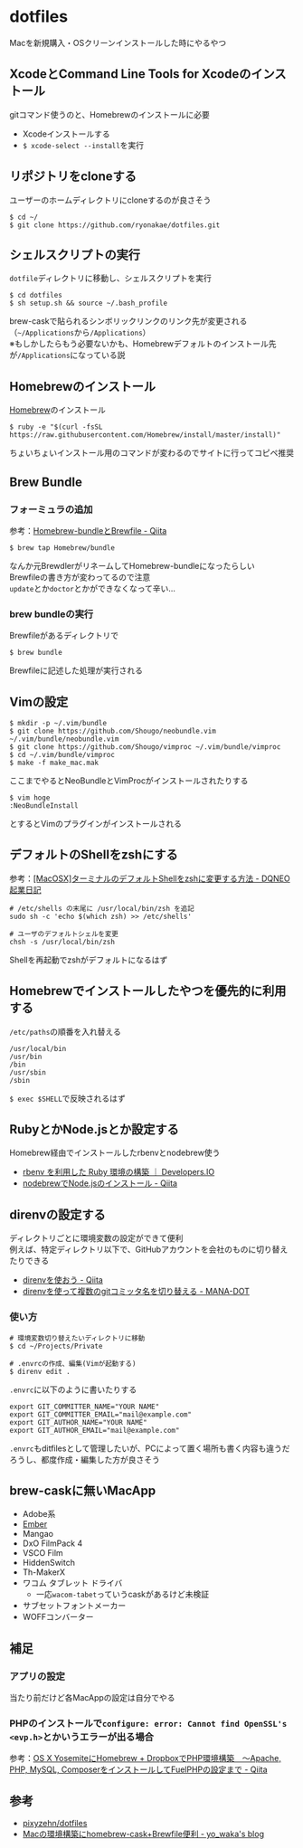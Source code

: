 dotfiles
=====

Macを新規購入・OSクリーンインストールした時にやるやつ


## XcodeとCommand Line Tools for Xcodeのインストール
gitコマンド使うのと、Homebrewのインストールに必要

* Xcodeインストールする
* `$ xcode-select --install`を実行


## リポジトリをcloneする
ユーザーのホームディレクトリにcloneするのが良さそう

    $ cd ~/
    $ git clone https://github.com/ryonakae/dotfiles.git


## シェルスクリプトの実行
`dotfile`ディレクトリに移動し、シェルスクリプトを実行

    $ cd dotfiles
    $ sh setup.sh && source ~/.bash_profile

brew-caskで貼られるシンボリックリンクのリンク先が変更される（`~/Applications`から`/Applications`）  
※もしかしたらもう必要ないかも、Homebrewデフォルトのインストール先が`/Applications`になっている説


## Homebrewのインストール
[Homebrew](http://brew.sh/index_ja.html)のインストール

    $ ruby -e "$(curl -fsSL https://raw.githubusercontent.com/Homebrew/install/master/install)"

ちょいちょいインストール用のコマンドが変わるのでサイトに行ってコピペ推奨


## Brew Bundle
### フォーミュラの追加
参考：[Homebrew-bundleとBrewfile - Qiita](http://qiita.com/mather314/items/900ae69eba8d6d980cb2)

    $ brew tap Homebrew/bundle

なんか元BrewdlerがリネームしてHomebrew-bundleになったらしい  
Brewfileの書き方が変わってるので注意  
`update`とか`doctor`とかができなくなって辛い…


### brew bundleの実行
Brewfileがあるディレクトリで

    $ brew bundle

Brewfileに記述した処理が実行される


## Vimの設定

    $ mkdir -p ~/.vim/bundle
    $ git clone https://github.com/Shougo/neobundle.vim ~/.vim/bundle/neobundle.vim
    $ git clone https://github.com/Shougo/vimproc ~/.vim/bundle/vimproc
    $ cd ~/.vim/bundle/vimproc
    $ make -f make_mac.mak

ここまでやるとNeoBundleとVimProcがインストールされたりする

    $ vim hoge
    :NeoBundleInstall

とするとVimのプラグインがインストールされる


## デフォルトのShellをzshにする
参考：[[MacOSX]ターミナルのデフォルトShellをzshに変更する方法 - DQNEO起業日記](http://dqn.sakusakutto.jp/2014/05/macosx_shell_chsh_zsh.html)

    # /etc/shells の末尾に /usr/local/bin/zsh を追記
    sudo sh -c 'echo $(which zsh) >> /etc/shells'

    # ユーザのデフォルトシェルを変更
    chsh -s /usr/local/bin/zsh

Shellを再起動でzshがデフォルトになるはず


## Homebrewでインストールしたやつを優先的に利用する
`/etc/paths`の順番を入れ替える

    /usr/local/bin
    /usr/bin
    /bin
    /usr/sbin
    /sbin

`$ exec $SHELL`で反映されるはず


## RubyとかNode.jsとか設定する
Homebrew経由でインストールしたrbenvとnodebrew使う

* [rbenv を利用した Ruby 環境の構築 ｜ Developers.IO](http://dev.classmethod.jp/server-side/language/build-ruby-environment-by-rbenv/)
* [nodebrewでNode.jsのインストール - Qiita](http://qiita.com/ombran/items/c59525e429c9c363325d)


## direnvの設定する
ディレクトリごとに環境変数の設定ができて便利  
例えば、特定ディレクトリ以下で、GitHubアカウントを会社のものに切り替えたりできる

* [direnvを使おう - Qiita](http://qiita.com/kompiro/items/5fc46089247a56243a62)
* [direnvを使って複数のgitコミッタ名を切り替える - MANA-DOT](http://blog.manaten.net/entry/direnv_git_account)

### 使い方

    # 環境変数切り替えたいディレクトリに移動
    $ cd ~/Projects/Private

    # .envrcの作成、編集(Vimが起動する)
    $ direnv edit .

`.envrc`に以下のように書いたりする

    export GIT_COMMITTER_NAME="YOUR NAME"
    export GIT_COMMITTER_EMAIL="mail@example.com"
    export GIT_AUTHOR_NAME="YOUR NAME"
    export GIT_AUTHOR_EMAIL="mail@example.com"

`.envrc`もditfilesとして管理したいが、PCによって置く場所も書く内容も違うだろうし、都度作成・編集した方が良さそう


## brew-caskに無いMacApp
* Adobe系
* [Ember](https://forums.realmacsoftware.com/t/ember-1-8-4-beta-now-updated-with-1-8-5-beta/2911)
* Mangao
* DxO FilmPack 4
* VSCO Film
* HiddenSwitch
* Th-MakerX
* ワコム タブレット ドライバ
  - 一応`wacom-tabet`っていうcaskがあるけど未検証
* サブセットフォントメーカー
* WOFFコンバーター


## 補足
### アプリの設定
当たり前だけど各MacAppの設定は自分でやる

### PHPのインストールで`configure: error: Cannot find OpenSSL's <evp.h>`とかいうエラーが出る場合
参考：[OS X YosemiteにHomebrew + DropboxでPHP環境構築　〜Apache, PHP, MySQL, ComposerをインストールしてFuelPHPの設定まで - Qiita](http://qiita.com/saltyshiomix/items/aacb5f9635c0d3201174)


## 参考
* [pixyzehn/dotfiles](https://github.com/pixyzehn/dotfiles)
* [Macの環境構築にhomebrew-cask+Brewfile便利 - yo_waka's blog](http://waka.github.io/2014/1/19/homebrew_cask.html)
